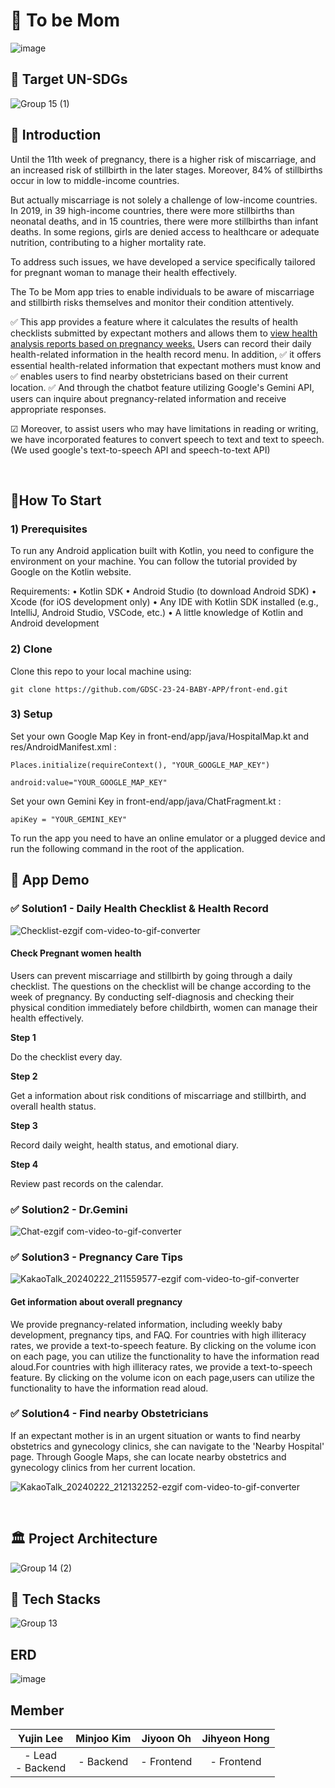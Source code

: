 # 🤰 To be Mom
![image](https://github.com/GDSC-23-24-BABY-APP/tobemom-spring-mvc/assets/80439068/63c22d41-a927-41e5-87bc-07681ce62e5e)

## 🎯 Target UN-SDGs
![Group 15 (1)](https://github.com/GDSC-23-24-BABY-APP/tobemom-spring-mvc/assets/80439068/3f8a7ff8-7d22-4f73-ae88-56cc1c2be08e)

## 🙌 Introduction
Until the 11th week of pregnancy, there is a higher risk of miscarriage, and an increased risk of stillbirth in the later stages. Moreover, 84% of stillbirths occur in low to middle-income countries.

But actually miscarriage is not solely a challenge of low-income countries. In 2019, in 39 high-income countries, there were more stillbirths than neonatal deaths, and in 15 countries, there were more stillbirths than infant deaths. In some regions, girls are denied access to healthcare or adequate nutrition, contributing to a higher mortality rate. 

To address such issues, we have developed a service specifically tailored for pregnant woman to manage their health effectively.

The To be Mom app tries to enable individuals to be aware of miscarriage and stillbirth risks themselves and monitor their condition attentively.

✅ This app provides a feature where it calculates the results of health checklists submitted by expectant mothers and allows them to <u> view health analysis reports based on pregnancy weeks.</u> Users can record their daily health-related information in the health record menu. In addition, ✅ it offers essential health-related information that expectant mothers must know and ✅ enables users to find nearby obstetricians based on their current location. ✅ And through the chatbot feature utilizing Google's Gemini API, users can inquire about pregnancy-related information and receive appropriate responses.

☑ Moreover, to assist users who may have limitations in reading or writing, we have incorporated features to convert speech to text and text to speech. (We used google's text-to-speech API and speech-to-text API)

<br>

## 📍How To Start
### 1) Prerequisites
   To run any Android application built with Kotlin, you need to configure the environment on your machine. You can follow the tutorial provided by Google on the Kotlin website.
   
Requirements:
	•	Kotlin SDK
	•	Android Studio (to download Android SDK)
	•	Xcode (for iOS development only)
	•	Any IDE with Kotlin SDK installed (e.g., IntelliJ, Android Studio, VSCode, etc.)
	•	A little knowledge of Kotlin and Android development

### 2) Clone
Clone this repo to your local machine using:

    git clone https://github.com/GDSC-23-24-BABY-APP/front-end.git

### 3) Setup
Set your own Google Map Key in front-end/app/java/HospitalMap.kt and res/AndroidManifest.xml :

    Places.initialize(requireContext(), "YOUR_GOOGLE_MAP_KEY")
    
    android:value="YOUR_GOOGLE_MAP_KEY"

Set your own Gemini Key in front-end/app/java/ChatFragment.kt : 

    apiKey = "YOUR_GEMINI_KEY"

To run the app you need to have an online emulator or a plugged device and run the following command in the root of the application.

## 🔎 App Demo

### ✅ Solution1 - Daily Health Checklist & Health Record
![Checklist-ezgif com-video-to-gif-converter](https://github.com/GDSC-23-24-BABY-APP/tobemom-spring-mvc/assets/80439068/d1b2f731-d58d-4061-a9de-102c52998bea)

#### Check Pregnant women health
Users can prevent miscarriage and stillbirth by going through a daily checklist.
The questions on the checklist will be change according to the week of pregnancy. By conducting self-diagnosis and checking their physical condition immediately before childbirth, women can manage their health effectively. 

**Step 1**

Do the checklist every day.

**Step 2**

Get a information about risk conditions of miscarriage and stillbirth, and overall health status.

**Step 3**

Record daily weight, health status, and emotional diary.

**Step 4**

Review past records on the calendar. 

### ✅ Solution2 - Dr.Gemini
![Chat-ezgif com-video-to-gif-converter](https://github.com/GDSC-23-24-BABY-APP/tobemom-spring-mvc/assets/80439068/1a4e6d9f-393e-4b85-bbf1-f874e15c8dd4)

### ✅ Solution3 - Pregnancy Care Tips
![KakaoTalk_20240222_211559577-ezgif com-video-to-gif-converter](https://github.com/GDSC-23-24-BABY-APP/tobemom-spring-mvc/assets/80439068/cb8d7bfc-5895-4fd8-827f-5f355ea8fe25)


#### Get information about overall pregnancy

We provide pregnancy-related information, including weekly baby development, pregnancy tips, and FAQ.
For countries with high illiteracy rates, we provide a text-to-speech feature. By clicking on the volume icon on each page, you can utilize the functionality to have the information read aloud.For countries with high illiteracy rates, we provide a text-to-speech feature. By clicking on the volume icon on each page,users can utilize the functionality to have the information read aloud.

### ✅ Solution4 - Find nearby Obstetricians

If an expectant mother is in an urgent situation or wants to find nearby obstetrics and gynecology clinics, she can navigate to the 'Nearby Hospital' page. Through Google Maps, she can locate nearby obstetrics and gynecology clinics from her current location.

![KakaoTalk_20240222_212132252-ezgif com-video-to-gif-converter](https://github.com/GDSC-23-24-BABY-APP/tobemom-spring-mvc/assets/80439068/1d3ba334-c3b4-459f-a1fd-20af23d83afc)


<br>




## 🏛 Project Architecture

![Group 14 (2)](https://github.com/GDSC-23-24-BABY-APP/tobemom-spring-mvc/assets/80439068/33b37b9e-3a18-44db-a445-5bc9b2b82c01)
<br>


## 🔧 Tech Stacks

![Group 13](https://github.com/GDSC-23-24-BABY-APP/tobemom-spring-mvc/assets/80439068/68597a23-5f28-4c34-bea8-4dfcb67c125d)
<br>


## ERD

![image](https://github.com/GDSC-23-24-BABY-APP/tobemom-spring-mvc/assets/80439068/0ca1e8e0-b0c9-4eea-a333-37483be35a57)
<br>


## Member

| **Yujin Lee** | **Minjoo Kim** | **Jiyoon Oh** | **Jihyeon Hong** |
|:-------------:|:---------------:|:-------------:|:--------------:|
| - Lead  <br>- Backend  | - Backend | - Frontend | - Frontend |


<br>
<br>
